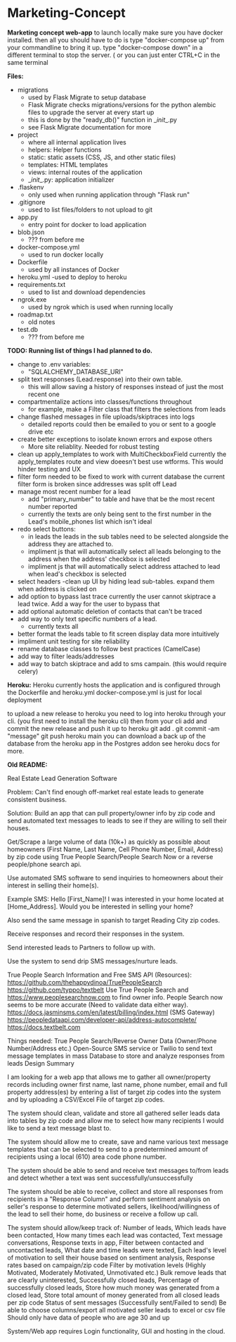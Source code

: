 # Marketing-Concept

**Marketing concept web-app**
to launch locally make sure you have docker installed.
then all you should have to do is type "docker-compose up" from your commandline to bring it up.
type "docker-compose down" in a different terminal to stop the server. ( or you can just enter CTRL+C in the same terminal

**Files:**
- migrations
    - used by Flask Migrate to setup database
    - Flask Migrate checks migrations/versions for the python alembic files to upgrade the server at every start up
    - this is done by the "ready_db()" function in \__init__.py
    - see Flask Migrate documentation for more
- project
    - where all internal application lives
    - helpers: Helper functions
    - static: static assets (CSS, JS, and other static files)
    - templates: HTML templates
    - views: internal routes of the application
    - \__init__.py: application initializer
- .flaskenv
    - only used when running application through "Flask run"
- .gitignore
    - used to list files/folders to not upload to git
- app.py
    - entry point for docker to load application
- blob.json
    - ??? from before me
- docker-compose.yml
    - used to run docker locally
- Dockerfile
    - used by all instances of Docker
- heroku.yml
    -used to deploy to heroku
- requirements.txt
    - used to list and download dependencies
- ngrok.exe
    - used by ngrok which is used when running locally
- roadmap.txt
    - old notes
- test.db
    - ??? from before me


**TODO: Running list of things I had planned to do.**
- change to .env variables:
    - "SQLALCHEMY_DATABASE_URI"
- split text responses (Lead.response) into their own table. 
    - this will allow saving a history of responses instead of just the most recent one
- compartmentalize actions into classes/functions throughout
    - for example, make a Filter class that filters the selections from leads
- change flashed messages in file uploads/skiptraces into logs
    - detailed reports could then be emailed to you or sent to a google drive etc
- create better exceptions to isolate known errors and expose others
    - More site reliablity. Needed for robust testing
- clean up apply_templates to work with MultiCheckboxField
    currently the apply_templates route and view doeesn't best use wtforms. This would hinder testing and UX
- filter form needed to be fixed to work with current database
    the current filter form is broken since addresses was split off Lead
- manage most recent number for a lead
    - add "primary_number" to table and have that be the most recent number reported
    - currently the texts are only being sent to the first number in the Lead's mobile_phones list which isn't ideal
- redo select buttons:
    - in leads the leads in the sub tables need to be selected alongside the address they are attached to.
    - impliment js that will automatically select all leads belonging to the address when the address' checkbox is selected
    - impliment js that will automatically select address attached to lead when lead's checkbox is selected
- select headers
    -clean up UI by hiding lead sub-tables. expand them when address is clicked on
- add option to bypass last trace
    currently the user cannot skiptrace a lead twice. Add a way for the user to bypass that
- add optional automatic deletion of contacts that can't be traced
- add way to only text specific numbers of a lead.
    - currently texts all
- better format the leads table to fit screen display data more intuitively
- impliment unit testing for site reliability
- rename database classes to follow best practices (CamelCase)
- add way to filter leads/addresses
- add way to batch skiptrace and add to sms campain. (this would require celery)


**Heroku:**
Heroku currently hosts the application and is configured through the Dockerfile and heroku.yml
docker-compose.yml is just for local deployment

to upload a new release to heroku you need to log into heroku through your cli. (you first need to install the heroku cli) 
then from your cli add and commit the new release and push it up to heroku
git add .
git commit -am "message"
git push heroku main
you can download a back up of the database from the heroku app in the Postgres addon
see heroku docs for more.

**Old README:**

Real Estate Lead Generation Software

Problem: Can't find enough off-market real estate leads to generate consistent business.

Solution: Build an app that can pull property/owner info by zip code and send automated text messages to leads to see if they are willing to sell their houses.

Get/Scrape a large volume of data (10k+) as quickly as possible about homeowners (First Name, Last Name, Cell Phone Number, Email, Address) by zip code using True People Search/People Search Now or a reverse people/phone search api.

Use automated SMS software to send inquiries to homeowners about their interest in selling their home(s).

Example SMS:
Hello [First_Name]! I was interested in your home located at [Home_Address]. Would you be interested in selling your home?

Also send the same message in spanish to target Reading City zip codes.

Receive responses and record their responses in the system.

Send interested leads to Partners to follow up with.

Use the system to send drip SMS messages/nurture leads.

True People Search Information and Free SMS API (Resources):
https://github.com/thehappydinoa/TruePeopleSearch
https://github.com/typpo/textbelt
Use True People Search and https://www.peoplesearchnow.com to find owner info.
People Search now seems to be more accurate (Need to validate data either way).
https://docs.jasminsms.com/en/latest/billing/index.html (SMS Gateway)
https://peopledataapi.com/developer-api/address-autocomplete/
https://docs.textbelt.com

Things needed:
True People Search/Reverse Owner Data (Owner/Phone Number/Address etc.)
Open-Source SMS service or Twilio to send text message templates in mass
Database to store and analyze responses from leads
Design Summary

I am looking for a web app that allows me to gather all owner/property records including owner first name, last name, phone number, email and full property address(es) by entering a list of target zip codes into the system and by uploading a CSV/Excel File of target zip codes.

The system should clean, validate and store all gathered seller leads data into tables by zip code and allow me to select how many recipients I would like to send a text message blast to.

The system should allow me to create, save and name various text message templates that can be selected to send to a predetermined amount of recipients using a local (610) area code phone number.

The system should be able to send and receive text messages to/from leads and detect whether a text was sent successfully/unsuccessfully

The system should be able to receive, collect and store all responses from recipients in a "Response Column" and perform sentiment analysis on seller's response to determine motivated sellers, likelihood/willingness of the lead to sell their home, do business or receive a follow up call.

The system should allow/keep track of:
Number of leads, 
Which leads have been contacted, 
How many times each lead was contacted, 
Text message conversations, 
Response texts in app, 
Filter between contacted and uncontacted leads, 
What date and time leads were texted, 
Each lead's level of motivation to sell their house based on sentiment analysis,
Response rates based on campaign/zip code
Filter by motivation levels (Highly Motivated, Moderately Motivated, Unmotivated etc.)
Bulk remove leads that are clearly uninterested,
Successfully closed leads,
Percentage of successfully closed leads,
Store how much money was generated from a closed lead,
Store total amount of money generated from all closed leads per zip code
Status of sent messages (Successfully sent/Failed to send)
Be able to choose columns/export all motivated seller leads to excel or csv file
Should only have data of people who are age 30 and up

System/Web app requires Login functionality, GUI and hosting in the cloud.